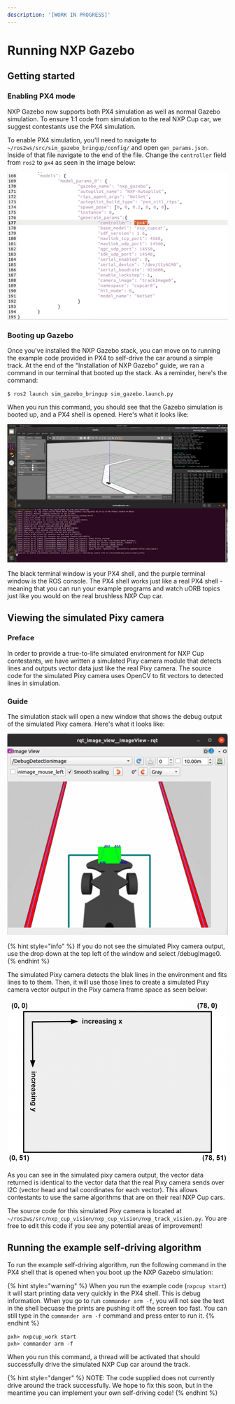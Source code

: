 ```yaml
---
description: '[WORK IN PROGRESS]'
---
```


# Running NXP Gazebo

## Getting started

### Enabling PX4 mode

NXP Gazebo now supports both PX4 simulation as well as normal Gazebo simulation. To ensure 1:1 code from simulation to the real NXP Cup car, we suggest contestants use the PX4 simulation.

To enable PX4 simulation, you'll need to navigate to `~/ros2ws/src/sim_gazebo_bringup/config/` and open `gen_params.json`. Inside of that file navigate to the end of the file. Change the `controller` field from `ros2` to `px4` as seen in the image below:

![](../.gitbook/assets/image%20%2837%29.png)

### Booting up Gazebo

Once you've installed the NXP Gazebo stack, you can move on to running the example code provided in PX4 to self-drive the car around a simple track. At the end of the "Installation of NXP Gazebo" guide, we ran a command in our terminal that booted up the stack. As a reminder, here's the command:

```text
$ ros2 launch sim_gazebo_bringup sim_gazebo.launch.py
```

When you run this command, you should see that the Gazebo simulation is booted up, and a PX4 shell is opened. Here's what it looks like:

![NXP Cup Simulation](../.gitbook/assets/image%20%2828%29.png)

The black terminal window is your PX4 shell, and the purple terminal window is the ROS console. The PX4 shell works just like a real PX4 shell - meaning that you can run your example programs and watch uORB topics just like you would on the real brushless NXP Cup car.

## Viewing the simulated Pixy camera

### Preface

In order to provide a true-to-life simulated environment for NXP Cup contestants, we have written a simulated Pixy camera module that detects lines and outputs vector data just like the real Pixy camera. The source code for the simulated Pixy camera uses OpenCV to fit vectors to detected lines in simulation.

### Guide

The simulation stack will open a new window that shows the debug output of the simulated Pixy camera. Here's what it looks like:

![Simulated Pixy camera](../.gitbook/assets/image%20%2814%29.png)

{% hint style="info" %}
If you do not see the simulated Pixy camera output, use the drop down at the top left of the window and select /debugImage0.
{% endhint %}

The simulated Pixy camera detects the blak lines in the environment and fits lines to to them. Then, it will use those lines to create a simulated Pixy camera vector output in the Pixy camera frame space as seen below:

![Pixy camera frame \(from https://docs.pixycam.com/wiki/doku.php?id=wiki:v2:line\_api\)](../.gitbook/assets/image%20%2817%29.png)

As you can see in the simulated pixy camera output, the vector data returned is identical to the vector data that the real Pixy camera sends over I2C \(vector head and tail coordinates for each vector\). This allows contestants to use the same algorithms that are on their real NXP Cup cars.

The source code for this simulated Pixy camera is located at `~/ros2ws/src/nxp_cup_vision/nxp_cup_vision/nxp_track_vision.py` ​. You are free to edit this code if you see any potential areas of improvement!

## Running the example self-driving algorithm

To run the example self-driving algorithm, run the following command in the PX4 shell that is opened when you boot up the NXP Gazebo simulation:

{% hint style="warning" %}
When you run the example code \(`nxpcup start`\) it will start printing data very quickly in the PX4 shell. This is debug information. When you go to run `commander arm -f`, you will not see the text in the shell becuase the prints are pushing it off the screen too fast. You can still type in the `commander arm -f` command and press enter to run it.
{% endhint %}

```text
pxh> nxpcup_work start
pxh> commander arm -f
```

When you run this command, a thread will be activated that should successfully drive the simulated NXP Cup car around the track.

{% hint style="danger" %}
NOTE: The code supplied does not currently drive around the track successfully. We hope to fix this soon, but in the meantime you can implement your own self-driving code!
{% endhint %}

